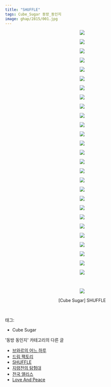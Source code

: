 ```yaml
---
title: "SHUFFLE"
tags: Cube_Sugar 동방_동인지
image: ghap/2815/001.jpg
---
```

<div class="article">
<p style="text-align: center; clear: none; float: none;"><img src="{{ site.nasurl }}/ghap/2815/001.jpg"/></p>
<p style="text-align: center; clear: none; float: none;"><img src="{{ site.nasurl }}/ghap/2815/002.jpg"/></p>
<p style="text-align: center; clear: none; float: none;"><img src="{{ site.nasurl }}/ghap/2815/003.jpg"/></p>
<p style="text-align: center; clear: none; float: none;"><img src="{{ site.nasurl }}/ghap/2815/004.jpg"/></p>
<p style="text-align: center; clear: none; float: none;"><img src="{{ site.nasurl }}/ghap/2815/005.jpg"/></p>
<p style="text-align: center; clear: none; float: none;"><img src="{{ site.nasurl }}/ghap/2815/006.jpg"/></p>
<p style="text-align: center; clear: none; float: none;"><img src="{{ site.nasurl }}/ghap/2815/007.jpg"/></p>
<p style="text-align: center; clear: none; float: none;"><img src="{{ site.nasurl }}/ghap/2815/008.jpg"/></p>
<p style="text-align: center; clear: none; float: none;"><img src="{{ site.nasurl }}/ghap/2815/009.jpg"/></p>
<p style="text-align: center; clear: none; float: none;"><img src="{{ site.nasurl }}/ghap/2815/010.jpg"/></p>
<p style="text-align: center; clear: none; float: none;"><img src="{{ site.nasurl }}/ghap/2815/011.jpg"/></p>
<p style="text-align: center; clear: none; float: none;"><img src="{{ site.nasurl }}/ghap/2815/012.jpg"/></p>
<p style="text-align: center; clear: none; float: none;"><img src="{{ site.nasurl }}/ghap/2815/013.jpg"/></p>
<p style="text-align: center; clear: none; float: none;"><img src="{{ site.nasurl }}/ghap/2815/014.jpg"/></p>
<p style="text-align: center; clear: none; float: none;"><img src="{{ site.nasurl }}/ghap/2815/015.jpg"/></p>
<p style="text-align: center; clear: none; float: none;"><img src="{{ site.nasurl }}/ghap/2815/016.jpg"/></p>
<p style="text-align: center; clear: none; float: none;"><img src="{{ site.nasurl }}/ghap/2815/017.jpg"/></p>
<p style="text-align: center; clear: none; float: none;"><img src="{{ site.nasurl }}/ghap/2815/018.jpg"/></p>
<p style="text-align: center; clear: none; float: none;"><img src="{{ site.nasurl }}/ghap/2815/019.jpg"/></p>
<p style="text-align: center; clear: none; float: none;"><img src="{{ site.nasurl }}/ghap/2815/020.jpg"/></p>
<p style="text-align: center; clear: none; float: none;"><img src="{{ site.nasurl }}/ghap/2815/021.jpg"/></p>
<p style="text-align: center; clear: none; float: none;"><img src="{{ site.nasurl }}/ghap/2815/022.jpg"/></p>
<p style="text-align: center; clear: none; float: none;"><img src="{{ site.nasurl }}/ghap/2815/023.jpg"/></p>
<p style="text-align: center; clear: none; float: none;"><img src="{{ site.nasurl }}/ghap/2815/024.jpg"/></p>
<p style="text-align: center; clear: none; float: none;"><img src="{{ site.nasurl }}/ghap/2815/025.jpg"/></p>
<p style="text-align: center; clear: none; float: none;"><img src="{{ site.nasurl }}/ghap/2815/026.jpg"/></p>
<p style="text-align: center; clear: none; float: none;"></p>
<p style="text-align: center; clear: none; float: none;"><img src="{{ site.nasurl }}/ghap/2815/027.jpg"/></p>
<p style="text-align: center; clear: none; float: none;"><br/></p>
<p style="text-align: center; clear: none; float: none;"><img src="{{ site.nasurl }}/ghap/2815/028.jpg"/></p>
<p style="text-align: center; clear: none; float: none;">[Cube Sugar] SHUFFLE</p>
<p><br/></p>
</div><div class="tagTrail">
<p>태그: </p>
<ul>
<li>Cube Sugar</li>
</ul>
</div><div class="another">
<p>'동방 동인지' 카테고리의 다른 글</p>
<ul>
<li><a href="/2016-12-03-ghap_2818">브와르의 어느 하루</a></li>
<li><a href="/2016-12-02-ghap_2816">드림 팩토리</a></li>
<li><a href="/2016-12-02-ghap_2815">SHUFFLE</a></li>
<li><a href="/2016-12-02-ghap_2814">지령전의 탐험대</a></li>
<li><a href="/2016-12-02-ghap_2813">전국 앨리스</a></li>
<li><a href="/2016-12-02-ghap_2812">Love And Peace</a></li>
</ul>
</div><div class="cb_module cb_fluid">
<div class="cb_wrt cb_profile">
</div><!-- commentList close -->
</div>